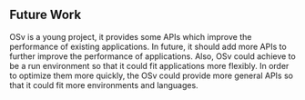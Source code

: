 ## Future Work

OSv is a young project, it provides some APIs which improve the performance of existing applications. In future, it should add more APIs to further improve the performance of applications. Also, OSv could achieve to be a run environment so that it could fit applications more flexibly. In order to optimize them more quickly, the OSv could provide more general APIs so that it could fit more environments and languages. 
